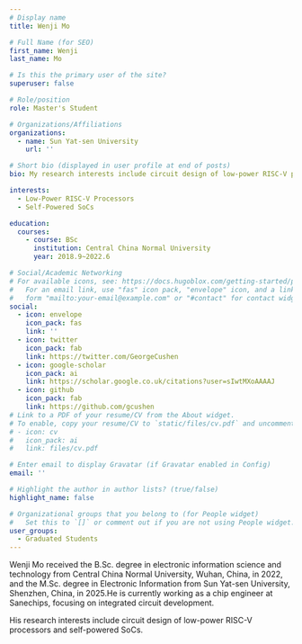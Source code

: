 ```yaml
---
# Display name
title: Wenji Mo

# Full Name (for SEO)
first_name: Wenji
last_name: Mo

# Is this the primary user of the site?
superuser: false

# Role/position
role: Master's Student

# Organizations/Affiliations
organizations:
  - name: Sun Yat-sen University
    url: ''

# Short bio (displayed in user profile at end of posts)
bio: My research interests include circuit design of low-power RISC-V processors and self-powered SoCs.

interests:
  - Low-Power RISC-V Processors
  - Self-Powered SoCs

education:
  courses:
    - course: BSc
      institution: Central China Normal University
      year: 2018.9~2022.6

# Social/Academic Networking
# For available icons, see: https://docs.hugoblox.com/getting-started/page-builder/#icons
#   For an email link, use "fas" icon pack, "envelope" icon, and a link in the
#   form "mailto:your-email@example.com" or "#contact" for contact widget.
social:
  - icon: envelope
    icon_pack: fas
    link: ''
  - icon: twitter
    icon_pack: fab
    link: https://twitter.com/GeorgeCushen
  - icon: google-scholar
    icon_pack: ai
    link: https://scholar.google.co.uk/citations?user=sIwtMXoAAAAJ
  - icon: github
    icon_pack: fab
    link: https://github.com/gcushen
# Link to a PDF of your resume/CV from the About widget.
# To enable, copy your resume/CV to `static/files/cv.pdf` and uncomment the lines below.
# - icon: cv
#   icon_pack: ai
#   link: files/cv.pdf

# Enter email to display Gravatar (if Gravatar enabled in Config)
email: ''

# Highlight the author in author lists? (true/false)
highlight_name: false

# Organizational groups that you belong to (for People widget)
#   Set this to `[]` or comment out if you are not using People widget.
user_groups:
  - Graduated Students
---
```


Wenji Mo received the B.Sc. degree in electronic information science and technology from Central China Normal University, Wuhan, China, in 2022, and the M.Sc. degree in Electronic Information from Sun Yat-sen University, Shenzhen, China, in 2025.He is currently working as a chip engineer at Sanechips, focusing on integrated circuit development.

His research interests include circuit design of low-power RISC-V processors and self-powered SoCs.
